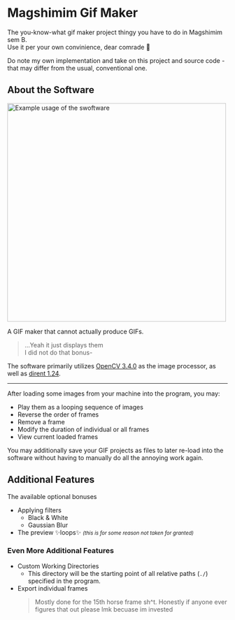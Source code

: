 # Magshimim Gif Maker

The you-know-what gif maker project thingy you have to do in Magshimim sem B.  
Use it per your own convinience, dear comrade 🫡  

Do note my own implementation and take on this project and source code - that may differ from the usual, conventional one.

## About the Software
<img src=https://github.com/StavWasPlayZ/gif-maker-magshimim/assets/89315181/14f0fe35-2270-455c-9cd5-5882fe933e60 width="500" alt="Example usage of the swoftware">

A GIF maker that cannot actually produce GIFs.  
> ...Yeah it just displays them  
> I did not do that bonus-

The software primarily utilizes [OpenCV 3.4.0](https://github.com/opencv/opencv) as the image processor,
as well as [dirent 1.24](https://github.com/tronkko/dirent/releases/tag/1.24).

---

After loading some images from your machine into the program, you may:
- Play them as a looping sequence of images
- Reverse the order of frames
- Remove a frame
- Modify the duration of individual or all frames
- View current loaded frames

You may additionally save your GIF projects as files to later re-load into the software
without having to manually do all the annoying work again.

## Additional Features
The available optional bonuses
- Applying filters
  - Black & White
  - Gaussian Blur
- The preview ✨loops✨ <small>_(this is for some reason not taken for granted)_</small>

### Even More Additional Features
- Custom Working Directories
  - This directory will be the starting point of all relative paths (`./`) specified in the program.
- Export individual frames
    > Mostly done for the 15th horse frame sh^t.
    > Honestly if anyone ever figures that out please lmk becuase im invested
